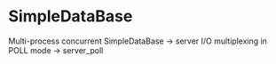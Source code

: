 # SimpleDataBase
Multi-process concurrent SimpleDataBase -> server
I/O multiplexing in POLL mode -> server_poll
